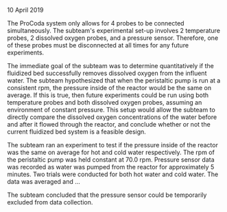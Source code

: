 10 April 2019

The ProCoda system only allows for 4 probes to be connected simultaneously. The subteam's experimental set-up involves 2 temperature probes, 2 dissolved oxygen probes, and a pressure sensor. Therefore, one of these probes must be disconnected at all times for any future experiments.

The immediate goal of the subteam was to determine quantitatively if the fluidized bed successfully removes dissolved oxygen from the influent water. The subteam hypothesized that when the peristaltic pump is run at a consistent rpm, the pressure inside of the reactor would be the same on average. If this is true, then future experiments could be run using both temperature probes and both dissolved oxygen probes, assuming an environment of constant pressure. This setup would allow the subteam to directly compare the dissolved oxygen concentrations of the water before and after it flowed through the reactor, and conclude whether or not the current fluidized bed system is a feasible design.

The subteam ran an experiment to test if the pressure inside of the reactor was the same on average for hot and cold water respectively. The rpm of the peristaltic pump was held constant at 70.0 rpm. Pressure sensor data was recorded as water was pumped from the reactor for approximately 5 minutes. Two trials were conducted for both hot water and cold water. The data was averaged and ...

The subteam concluded that the pressure sensor could be temporarily excluded from data collection.
